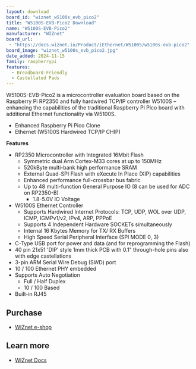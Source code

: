 ```yaml
---
layout: download
board_id: "wiznet_w5100s_evb_pico2"
title: "W5100S-EVB-Pico2 Download"
name: "W5100S-EVB-Pico2"
manufacturer: "WIZnet"
board_url:
 - "https://docs.wiznet.io/Product/iEthernet/W5100S/w5100s-evb-pico2"
board_image: "wiznet_w5100s_evb_pico2.jpg"
date_added: 2024-11-15
family: raspberrypi
features:
  - Breadboard-Friendly
  - Castellated Pads
---
```


W5100S-EVB-Pico2 is a microcontroller evaluation board based on the Raspberry Pi RP2350 and fully hardwired TCP/IP controller W5100S – enhancing the capabilities of the traditional Raspberry Pi Pico board with additional Ethernet functionality via W5100S.


* Enhanced Raspberry Pi Pico Clone
* Ethernet (W5100S Hardwired TCP/IP CHIP)


**Features**

* RP2350 Microcontroller with Integrated 16Mbit Flash
    * Symmetric dual Arm Cortex-M33 cores at up to 150MHz
    * 520kByte multi-bank high performance SRAM
    * External Quad-SPI Flash with eXecute In Place (XIP) capabilities
    * Enhanced performance full-crossbar bus fabric
    * Up to 48 multi-function General Purpose IO (8 can be used for ADC on RP2350-B)
        * 1.8-5.0V IO Voltage
* W5100S Ethernet Controller
    * Supports Hardwired Internet Protocols: TCP, UDP, WOL over UDP, ICMP, IGMPv1/v2, IPv4, ARP, PPPoE
    * Supports 4 Independent Hardware SOCKETs simultaneously
    * Internal 16 Kbytes Memory for TX/ RX Buffers
    * High Speed Serial Peripheral Interface (SPI MODE 0, 3)
* C-Type USB port for power and data (and for reprogramming the Flash)
* 40 pin 21x51 'DIP' style 1mm thick PCB with 0.1" through-hole pins also with edge castellations
* 3-pin ARM Serial Wire Debug (SWD) port
* 10 / 100 Ethernet PHY embedded
* Supports Auto Negotiation
    * Full / Half Duplex
    * 10 / 100 Based
* Built-in RJ45


## Purchase

* [WIZnet e-shop](https://eshop.wiznet.io/shop/module/w5100s-evb-pico2/)

## Learn more

* [WIZnet Docs](https://docs.wiznet.io/Product/iEthernet/W5100S/w5100s-evb-pico2)
